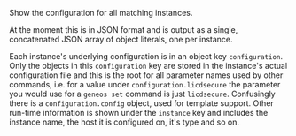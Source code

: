 Show the configuration for all matching instances.

At the moment this is in JSON format and is output as a single,
concatenated JSON array of object literals, one per instance.

Each instance's underlying configuration is in an object key
`configuration`. Only the objects in this `configuration` key are
stored in the instance's actual configuration file and this is the
root for all parameter names used by other commands, i.e. for a value
under `configuration.licdsecure` the parameter you would use for a
`geneos set` command is just `licdsecure`. Confusingly there is a
`configuration.config` object, used for template support. Other
run-time information is shown under the `instance` key and includes
the instance name, the host it is configured on, it's type and so on.
